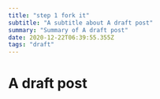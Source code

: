 ```yaml
---
title: "step 1 fork it"
subtitle: "A subtitle about A draft post"
summary: "Summary of A draft post"
date: 2020-12-22T06:39:55.355Z
tags: "draft"
---
```


# A draft post

